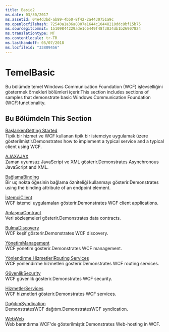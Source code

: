```yaml
---
title: Basic2
ms.date: 03/30/2017
ms.assetid: 04e4d3bd-ab89-4b50-8f42-2a4430751a9c
ms.openlocfilehash: 72540a1a36a8807a1644c10448210ddc8bf15b75
ms.sourcegitcommit: 15109844229ade1c6449f48f3834db1b26907824
ms.translationtype: MT
ms.contentlocale: tr-TR
ms.lasthandoff: 05/07/2018
ms.locfileid: "33809456"
---
```

# <a name="basic"></a><span data-ttu-id="adc05-102">Temel</span><span class="sxs-lookup"><span data-stu-id="adc05-102">Basic</span></span>
<span data-ttu-id="adc05-103">Bu bölümde temel Windows Communication Foundation (WCF) işlevselliğini göstermek örnekleri bölümleri içerir.</span><span class="sxs-lookup"><span data-stu-id="adc05-103">This section includes sections of samples that demonstrate basic Windows Communication Foundation (WCF)functionality.</span></span>  
  
## <a name="in-this-section"></a><span data-ttu-id="adc05-104">Bu Bölümde</span><span class="sxs-lookup"><span data-stu-id="adc05-104">In This Section</span></span>  
 [<span data-ttu-id="adc05-105">Başlarken</span><span class="sxs-lookup"><span data-stu-id="adc05-105">Getting Started</span></span>](../../../../docs/framework/wcf/samples/getting-started-sample.md)  
 <span data-ttu-id="adc05-106">Tipik bir hizmet ve WCF kullanan tipik bir istemciye uygulamak üzere gösterilmiştir.</span><span class="sxs-lookup"><span data-stu-id="adc05-106">Demonstrates how to implement a typical service and a typical client using WCF.</span></span>  
  
 [<span data-ttu-id="adc05-107">AJAX</span><span class="sxs-lookup"><span data-stu-id="adc05-107">AJAX</span></span>](../../../../docs/framework/wcf/samples/ajax.md)  
 <span data-ttu-id="adc05-108">Zaman uyumsuz JavaScript ve XML gösterir.</span><span class="sxs-lookup"><span data-stu-id="adc05-108">Demonstrates Asynchronous JavaScript and XML.</span></span>  
  
 [<span data-ttu-id="adc05-109">Bağlama</span><span class="sxs-lookup"><span data-stu-id="adc05-109">Binding</span></span>](../../../../docs/framework/wcf/samples/binding.md)  
 <span data-ttu-id="adc05-110">Bir uç nokta öğesinin bağlama özniteliği kullanmayı gösterir.</span><span class="sxs-lookup"><span data-stu-id="adc05-110">Demonstrates using the binding attribute of an endpoint element.</span></span>  
  
 [<span data-ttu-id="adc05-111">İstemci</span><span class="sxs-lookup"><span data-stu-id="adc05-111">Client</span></span>](../../../../docs/framework/wcf/samples/client.md)  
 <span data-ttu-id="adc05-112">WCF istemci uygulamaları gösterir.</span><span class="sxs-lookup"><span data-stu-id="adc05-112">Demonstrates WCF client applications.</span></span>  
  
 [<span data-ttu-id="adc05-113">Anlaşma</span><span class="sxs-lookup"><span data-stu-id="adc05-113">Contract</span></span>](../../../../docs/framework/wcf/samples/contract.md)  
 <span data-ttu-id="adc05-114">Veri sözleşmeleri gösterir.</span><span class="sxs-lookup"><span data-stu-id="adc05-114">Demonstrates data contracts.</span></span>  
  
 [<span data-ttu-id="adc05-115">Bulma</span><span class="sxs-lookup"><span data-stu-id="adc05-115">Discovery</span></span>](../../../../docs/framework/wcf/samples/discovery-samples.md)  
 <span data-ttu-id="adc05-116">WCF keşif gösterir.</span><span class="sxs-lookup"><span data-stu-id="adc05-116">Demonstrates WCF discovery.</span></span>  
  
 [<span data-ttu-id="adc05-117">Yönetim</span><span class="sxs-lookup"><span data-stu-id="adc05-117">Management</span></span>](../../../../docs/framework/wcf/samples/management.md)  
 <span data-ttu-id="adc05-118">WCF yönetim gösterir.</span><span class="sxs-lookup"><span data-stu-id="adc05-118">Demonstrates WCF management.</span></span>  
  
 [<span data-ttu-id="adc05-119">Yönlendirme Hizmetleri</span><span class="sxs-lookup"><span data-stu-id="adc05-119">Routing Services</span></span>](../../../../docs/framework/wcf/samples/routing-services.md)  
 <span data-ttu-id="adc05-120">WCF yönlendirme hizmetleri gösterir.</span><span class="sxs-lookup"><span data-stu-id="adc05-120">Demonstrates WCF routing services.</span></span>  
  
 [<span data-ttu-id="adc05-121">Güvenlik</span><span class="sxs-lookup"><span data-stu-id="adc05-121">Security</span></span>](../../../../docs/framework/wcf/samples/security-in-wcf.md)  
 <span data-ttu-id="adc05-122">WCF güvenlik gösterir.</span><span class="sxs-lookup"><span data-stu-id="adc05-122">Demonstrates WCF security.</span></span>  
  
 [<span data-ttu-id="adc05-123">Hizmetler</span><span class="sxs-lookup"><span data-stu-id="adc05-123">Services</span></span>](../../../../docs/framework/wcf/samples/services.md)  
 <span data-ttu-id="adc05-124">WCF hizmetleri gösterir.</span><span class="sxs-lookup"><span data-stu-id="adc05-124">Demonstrates WCF services.</span></span>  
  
 [<span data-ttu-id="adc05-125">Dağıtım</span><span class="sxs-lookup"><span data-stu-id="adc05-125">Syndication</span></span>](../../../../docs/framework/wcf/samples/syndication.md)  
 <span data-ttu-id="adc05-126">DemonstratesWCF dağıtım.</span><span class="sxs-lookup"><span data-stu-id="adc05-126">DemonstratesWCF syndication.</span></span>  
  
 [<span data-ttu-id="adc05-127">Web</span><span class="sxs-lookup"><span data-stu-id="adc05-127">Web</span></span>](../../../../docs/framework/wcf/samples/web.md)  
 <span data-ttu-id="adc05-128">Web barındırma WCF'de gösterilmiştir.</span><span class="sxs-lookup"><span data-stu-id="adc05-128">Demonstrates Web-hosting in WCF.</span></span>
